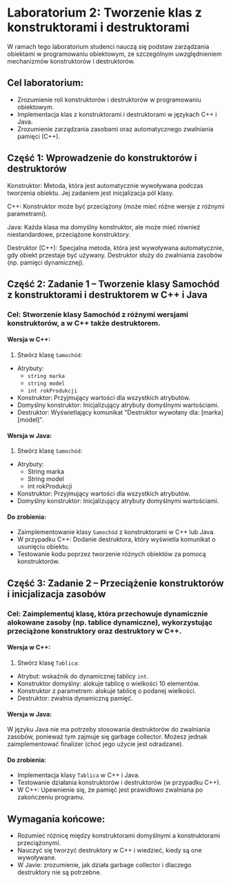 # Laboratorium 2: Tworzenie klas z konstruktorami i destruktorami

W ramach tego laboratorium studenci nauczą się podstaw zarządzania obiektami w programowaniu obiektowym, ze szczególnym uwzględnieniem mechanizmów konstruktorów i destruktorów. 

## Cel laboratorium:

- Zrozumienie roli konstruktorów i destruktorów w programowaniu obiektowym.
- Implementacja klas z konstruktorami i destruktorami w językach C++ i Java.
- Zrozumienie zarządzania zasobami oraz automatycznego zwalniania pamięci (C++).

## Część 1: Wprowadzenie do konstruktorów i destruktorów

Konstruktor: Metoda, która jest automatycznie wywoływana podczas tworzenia obiektu. Jej zadaniem jest inicjalizacja pól klasy.

C++: Konstruktor może być przeciążony (może mieć różne wersje z różnymi parametrami).

Java: Każda klasa ma domyślny konstruktor, ale może mieć również niestandardowe, przeciążone konstruktory.

Destruktor (C++): Specjalna metoda, która jest wywoływana automatycznie, gdy obiekt przestaje być używany. Destruktor służy do zwalniania zasobów (np. pamięci dynamicznej).

## Część 2: Zadanie 1 – Tworzenie klasy Samochód z konstruktorami i destruktorem w C++ i Java

### Cel: Stworzenie klasy Samochód z różnymi wersjami konstruktorów, a w C++ także destruktorem.

#### Wersja w C++:
1. Stwórz klasę `Samochód`:
  - Atrybuty:
    - `string marka`
    - `string model`
    - `int rokProdukcji`
  - Konstruktor: Przyjmujący wartości dla wszystkich atrybutów.
  - Domyślny konstruktor: Inicjalizujący atrybuty domyślnymi wartościami.
  - Destruktor: Wyświetlający komunikat "Destruktor wywołany dla: [marka] [model]".

#### Wersja w Java:
1. Stwórz klasę `Samochód`:
  - Atrybuty:
    - String marka
    - String model
    - int rokProdukcji
  - Konstruktor: Przyjmujący wartości dla wszystkich atrybutów.
  - Domyślny konstruktor: Inicjalizujący atrybuty domyślnymi wartościami.

#### Do zrobienia:
  - Zaimplementowanie klasy `Samochód` z konstruktorami w C++ lub Java.
  - W przypadku C++: Dodanie destruktora, który wyświetla komunikat o usunięciu obiektu.
  - Testowanie kodu poprzez tworzenie różnych obiektów za pomocą konstruktorów.

## Część 3: Zadanie 2 – Przeciążenie konstruktorów i inicjalizacja zasobów
### Cel: Zaimplementuj klasę, która przechowuje dynamicznie alokowane zasoby (np. tablice dynamiczne), wykorzystując przeciążone konstruktory oraz destruktory w C++.

#### Wersja w C++:
1. Stwórz klasę `Tablica`:
  - Atrybut: wskaźnik do dynamicznej tablicy `int`.
  - Konstruktor domyślny: alokuje tablicę o wielkości 10 elementów.
  - Konstruktor z parametrem: alokuje tablicę o podanej wielkości.
  - Destruktor: zwalnia dynamiczną pamięć.

#### Wersja w Java:
W języku Java nie ma potrzeby stosowania destruktorów do zwalniania zasobów, ponieważ tym zajmuje się garbage collector. Możesz jednak zaimplementować finalizer (choć jego użycie jest odradzane).

#### Do zrobienia:
  - Implementacja klasy `Tablica` w C++ i Java.
  - Testowanie działania konstruktorów i destruktorów (w przypadku C++).
  - W C++: Upewnienie się, że pamięć jest prawidłowo zwalniana po zakończeniu programu.

## Wymagania końcowe:
  - Rozumieć różnicę między konstruktorami domyślnymi a konstruktorami przeciążonymi.
  - Nauczyć się tworzyć destruktory w C++ i wiedzieć, kiedy są one wywoływane.
  - W Javie: zrozumienie, jak działa garbage collector i dlaczego destruktory nie są potrzebne.
